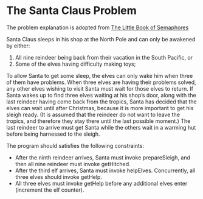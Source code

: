 # The Santa Claus Problem

The problem explanation is adopted from [The Little Book of Semaphores][book_semaphores] 

Santa Claus sleeps in his shop at the North Pole and can only be awakened by either:
1. All nine reindeer being back from their vacation in the South Pacific, or 
2. Some of the elves having difficulty making toys;

To allow Santa to get some sleep, the elves can only wake him when three of them have problems. When three elves are having their problems solved, any other elves wishing to visit Santa must wait for those elves to return. If Santa wakes up to find three elves waiting at his shop’s door, along with the last reindeer having come back from the tropics, Santa has decided that the elves can wait until after Christmas, because it is more important to get his sleigh ready. (It is assumed that the reindeer do not want to leave the tropics, and therefore they stay there until the last possible moment.) The last reindeer to arrive must get Santa while the others
wait in a warming hut before being harnessed to the sleigh.

The program should satisfies the following constraints:
* After the ninth reindeer arrives, Santa must invoke prepareSleigh, and then all nine reindeer must invoke getHitched.
* After the third elf arrives, Santa must invoke helpElves. Concurrently, all three elves should invoke getHelp.
* All three elves must invoke getHelp before any additional elves enter (increment the elf counter).






[book_semaphores]: greenteapress.com/semaphores/LittleBookOfSemaphores.pdf


